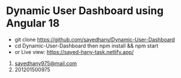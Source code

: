 # Dynamic User Dashboard using Angular 18

- git clone https://github.com/sayedhany/Dynamic-User-Dashboard
- cd Dynamic-User-Dashboard then npm install && npm start
- or Live view: https://sayed-hany-task.netlify.app/

1. sayedhany975@mail.com
2. 201201500975
